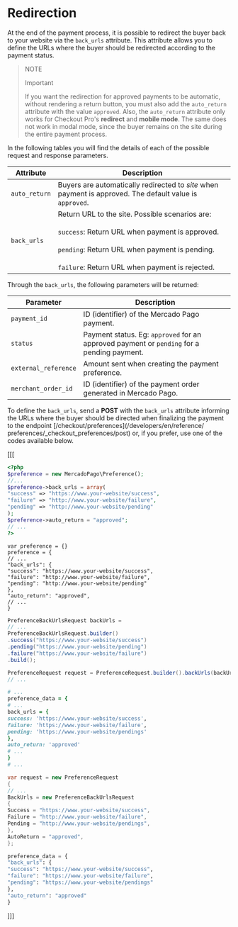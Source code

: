 # Redirection

At the end of the payment process, it is possible to redirect the buyer back to your website via the `back_urls` attribute. This attribute allows you to define the URLs where the buyer should be redirected according to the payment status.

> NOTE
>
> Important
>
> If you want the redirection for approved payments to be automatic, without rendering a return button, you must also add the `auto_return` attribute with the value `approved`. Also, the `auto_return` attribute only works for Checkout Pro's **redirect** and **mobile mode**. The same does not work in modal mode, since the buyer remains on the site during the entire payment process.

In the following tables you will find the details of each of the possible request and response parameters.

| Attribute | 	Description |
| ------------ 	| 	-------- |
| `auto_return` | Buyers are automatically redirected to _site_ when payment is approved. The default value is `approved`. |
| `back_urls` | Return URL to the site. Possible scenarios are:<br/><br/>`success`: Return URL when payment is approved.<br/><br/>`pending`: Return URL when payment is pending.<br/><br/> `failure`: Return URL when payment is rejected.

Through the `back_urls`, the following parameters will be returned:

| Parameter | 	Description |
| --- | --- |
| `payment_id` | ID (identifier) of the Mercado Pago payment. |
| `status` | Payment status. Eg: `approved` for an approved payment or `pending` for a pending payment. |
| `external_reference` | Amount sent when creating the payment preference. |
| `merchant_order_id` | ID (identifier) of the payment order generated in Mercado Pago. |


To define the `back_urls`, send a **POST** with the `back_urls` attribute informing the URLs where the buyer should be directed when finalizing the payment to the endpoint [/checkout/preferences](/developers/en/reference/ preferences/_checkout_preferences/post) or, if you prefer, use one of the codes available below.

[[[
```php
<?php
$preference = new MercadoPago\Preference();
//...
$preference->back_urls = array(
"success" => "https://www.your-website/success",
"failure" => "http://www.your-website/failure",
"pending" => "http://www.your-website/pending"
);
$preference->auto_return = "approved";
// ...
?>
```
```node
var preference = {}
preference = {
// ...
"back_urls": {
"success": "https://www.your-website/success",
"failure": "http://www.your-website/failure",
"pending": "http://www.your-website/pending"
},
"auto_return": "approved",
// ...
}
```
```java
PreferenceBackUrlsRequest backUrls =
// ...
PreferenceBackUrlsRequest.builder()
.success("https://www.your-website/success")
.pending("https://www.your-website/pending")
.failure("https://www.your-website/failure")
.build();

PreferenceRequest request = PreferenceRequest.builder().backUrls(backUrls).build();
// ...
```
```ruby
# ...
preference_data = {
# ...
back_urls = {
success: 'https://www.your-website/success',
failure: 'https://www.your-website/failure',
pending: 'https://www.your-website/pendings'
},
auto_return: 'approved'
# ...
}
# ...
```
```csharp
var request = new PreferenceRequest
{
// ...
BackUrls = new PreferenceBackUrlsRequest
{
Success = "https://www.your-website/success",
Failure = "http://www.your-website/failure",
Pending = "http://www.your-website/pendings",
},
AutoReturn = "approved",
};
```
```python
preference_data = {
"back_urls": {
"success": "https://www.your-website/success",
"failure": "https://www.your-website/failure",
"pending": "https://www.your-website/pendings"
},
"auto_return": "approved"
}
```
]]]
